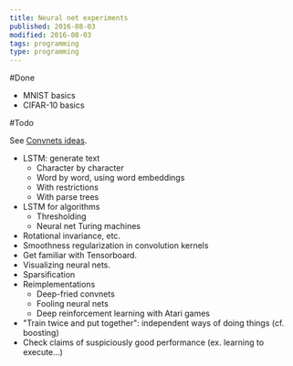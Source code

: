 ```yaml
---
title: Neural net experiments
published: 2016-08-03
modified: 2016-08-03
tags: programming
type: programming
---
```


#Done

* MNIST basics
* CIFAR-10 basics

#Todo

See [Convnets ideas](/tcs/machine_learning/neural_nets/convnets_ideas.html).

* LSTM: generate text
    * Character by character
	* Word by word, using word embeddings
	* With restrictions
	* With parse trees
* LSTM for algorithms
    * Thresholding
	* Neural net Turing machines
* Rotational invariance, etc.
* Smoothness regularization in convolution kernels
* Get familiar with Tensorboard.
* Visualizing neural nets.
* Sparsification
* Reimplementations
    * Deep-fried convnets
	* Fooling neural nets
	* Deep reinforcement learning with Atari games
* "Train twice and put together": independent ways of doing things (cf. boosting)
* Check claims of suspiciously good performance (ex. learning to execute...)

